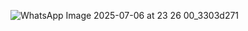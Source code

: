 ![WhatsApp Image 2025-07-06 at 23 26 00_3303d271](https://github.com/user-attachments/assets/80df0a1f-b446-475a-8db0-d794d9f44322)
